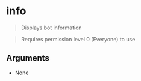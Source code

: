 # info 
> Displays bot information 

> Requires permission level 0 (Everyone) to use

## Arguments
- None